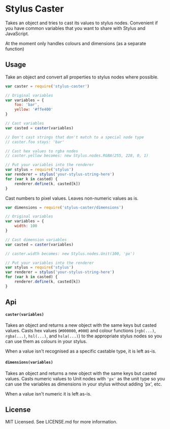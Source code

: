 Stylus Caster
=============

Takes an object and tries to cast its values to stylus nodes. Convenient if you have common variables that you want to share with Stylus and JavaScript.

At the moment only handles colours and dimensions (as a separate function)

Usage
-----

Take an object and convert all properties to stylus nodes where possible.

```javascript
var caster = require('stylus-caster')

// Original variables
var variables = {
    foo: 'bar',
    yellow: '#ffe400'
}

// Cast variables
var casted = caster(variables)

// Don't cast strings that don't match to a special node type
// caster.foo stays: 'bar'

// Cast hex values to rgba nodes
// caster.yellow becomes: new Stylus.nodes.RGBA(255, 228, 0, 1)

// Put your variables into the renderer
var stylus = require('stylus')
var renderer = stylus('your-stylus-string-here')
for (var k in casted) {
    renderer.define(k, casted[k])
}
```

Cast numbers to pixel values. Leaves non-numeric values as is.

```javascript
var dimensions = require('stylus-caster/dimensions')

// Original variables
var variables = {
    width: 100
}

// Cast dimension variables
var casted = caster(variables)

// caster.width becomes: new Stylus.nodes.Unit(100, 'px')

// Put your variables into the renderer
var stylus = require('stylus')
var renderer = stylus('your-stylus-string-here')
for (var k in casted) {
    renderer.define(k, casted[k])
}
```

Api
---

#### `caster(variables)` ####

Takes an object and returns a new object with the same keys but casted values. Casts hex values (`#000000`, `#000`) and colour functions (`rgb(...)`, `rgba(...)`, `hsl(...)`, and `hsla(...)`) to the appropriate stylus nodes so you can use them as colours in your stylus.

When a value isn't recognised as a specific castable type, it is left as-is.

#### `dimensions(variables)` ####

Takes an object and returns a new object with the same keys but casted values. Casts numeric values to Unit nodes with `'px'` as the unit type so you can use the variables as dimensions in your stylus without adding 'px', etc.

When a value isn't numeric it is left as-is.

License
-------

MIT Licensed. See LICENSE.md for more information.